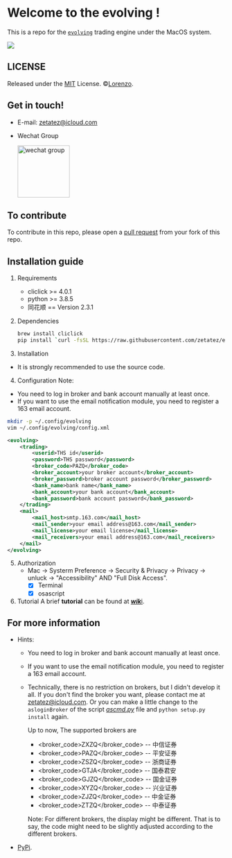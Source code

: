 # Welcome to the evolving !
This is a repo for the [`evolving`](https://github.com/zetatez/evolving) trading engine under the MacOS system.

<img src="http://latex.codecogs.com/gif.latex?S_T=S_0\int_Te^{r(t)}du"/>

## LICENSE
Released under the [MIT](./LICENSE) License. ©[Lorenzo](https://github.com/zetatez).

## Get in touch!

- E-mail: zetatez@icloud.com

- Wechat Group

    <img src="https://raw.githubusercontent.com/zetatez/evolving/main/wechatgroup.jpg" alt="wechat group" width="120" align="top" />

## To contribute
To contribute in this repo, please open a [pull request](https://help.github.com/articles/using-pull-requests/#fork--pull) from your fork of this repo.

## Installation guide
1. Requirements
    - cliclick >= 4.0.1
    - python   >= 3.8.5
    - 同花顺   == Version 2.3.1

2. Dependencies
    ```bash
    brew install cliclick
    pip install `curl -fsSL https://raw.githubusercontent.com/zetatez/evolving/main/requirements.txt`
    ```

4. Installation
- It is strongly recommended to use the source code.

4. Configuration
Note:
- You need to log in broker and bank account manually at least once.
- If you want to use the email notification module, you need to register a 163 email account.
```bash
mkdir -p ~/.config/evolving
vim ~/.config/evolving/config.xml
```
```xml
<evolving>
    <trading>
        <userid>THS id</userid>
        <password>THS password</password>
        <broker_code>PAZQ</broker_code>
        <broker_account>your broker account</broker_account>
        <broker_password>broker account password</broker_password>
        <bank_name>bank name</bank_name>
        <bank_account>your bank account</bank_account>
        <bank_password>bank account password</bank_password>
    </trading>
    <mail>
        <mail_host>smtp.163.com</mail_host>
        <mail_sender>your email address@163.com</mail_sender>
        <mail_license>your email license</mail_license>
        <mail_receivers>your email address@163.com</mail_receivers>
    </mail>
</evolving>
```

5. Authorization
    - Mac -> Systerm Preference -> Security & Privacy -> Privacy -> unluck -> "Accessibility" AND "Full Disk Access".
        - [x] Terminal
        - [x] osascript

6. Tutorial
A brief **tutorial** can be found at [***wik***i](https://github.com/zetatez/evolving/wiki).

## For more information

- Hints:
    - You need to log in broker and bank account manually at least once.
    - If you want to use the email notification module, you need to register a 163 email account.
    - Technically, there is no restriction on brokers, but I didn't develop it all. If you don't find the broker you want, please contact me at zetatez@icloud.com.
        Or you can make a little change to the `asloginBroker` of the script [*ascmd.py*](https://github.com/zetatez/evolving/blob/main/evolving/ascmds.py) file and `python setup.py install` again.

        Up to now, The supported brokers are
        - <broker_code>ZXZQ</broker_code>       -- 中信证券
        - <broker_code>PAZQ</broker_code>       -- 平安证券
        - <broker_code>ZSZQ</broker_code>       -- 浙商证券
        - <broker_code>GTJA</broker_code>       -- 国泰君安
        - <broker_code>GJZQ</broker_code>       -- 国金证券
        - <broker_code>XYZQ</broker_code>       -- 兴业证券
        - <broker_code>ZJZQ</broker_code>       -- 中金证券
        - <broker_code>ZTZQ</broker_code>       -- 中泰证券

        Note: For different brokers, the display might be different. That is to say, the code might need to be slightly adjusted according to the different brokers.

- [PyPi](https://pypi.org/project/evolving/).

